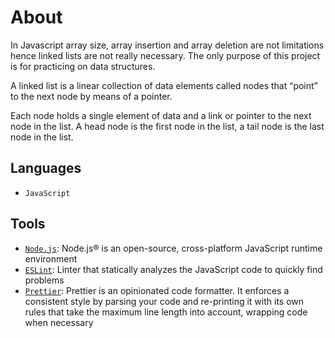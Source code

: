 # About

In Javascript array size, array insertion and array deletion are not limitations
hence linked lists are not really necessary. The only purpose of this project is
for practicing on data structures.

A linked list is a linear collection of data elements called nodes that “point”
to the next node by means of a pointer.

Each node holds a single element of data and a link or pointer to the next node
in the list. A head node is the first node in the list, a tail node is the last
node in the list.

## Languages

- `JavaScript`

## Tools

- [`Node.js`](https://nodejs.org/): Node.js® is an open-source, cross-platform
  JavaScript runtime environment
- [`ESLint`](https://eslint.org/): Linter that statically analyzes the
  JavaScript code to quickly find problems
- [`Prettier`](https://prettier.io/): Prettier is an opinionated code formatter.
  It enforces a consistent style by parsing your code and re-printing it with
  its own rules that take the maximum line length into account, wrapping code
  when necessary
